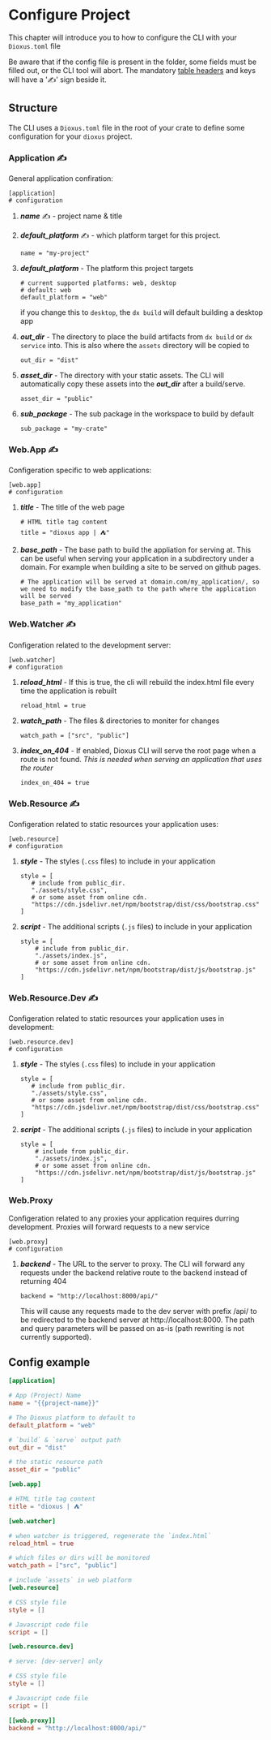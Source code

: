 # Configure Project


This chapter will introduce you to how to configure the CLI with your `Dioxus.toml` file

Be aware that if the config file is present in the folder, some fields must be filled out, or the CLI tool will abort. The mandatory [table headers](https://toml.io/en/v1.0.0#table) and keys will have a '✍' sign beside it.

## Structure

The CLI uses a `Dioxus.toml` file in the root of your crate to define some configuration for your `dioxus` project.

### Application ✍

General application confiration:

```
[application]
# configuration
```
1. ***name*** ✍ - project name & title
2. ***default_platform*** ✍ - which platform target for this project.

   ```
   name = "my-project"
   ```
2. ***default_platform*** - The platform this project targets
   ```ß
   # current supported platforms: web, desktop
   # default: web
   default_platform = "web"
   ```
   if you change this to `desktop`, the `dx build` will default building a desktop app
3. ***out_dir*** - The directory to place the build artifacts from `dx build` or `dx service` into. This is also where the `assets` directory will be copied to
    ```
    out_dir = "dist"
    ```
4. ***asset_dir*** - The directory with your static assets. The CLI will automatically copy these assets into the ***out_dir*** after a build/serve.
   ```
   asset_dir = "public"
   ```
5. ***sub_package*** - The sub package in the workspace to build by default
   ```
   sub_package = "my-crate"
   ```

### Web.App ✍

Configeration specific to web applications:

```
[web.app]
# configuration
```

1. ***title*** - The title of the web page
   ```
   # HTML title tag content
   title = "dioxus app | ⛺"
   ```
2. ***base_path*** - The base path to build the appliation for serving at. This can be useful when serving your application in a subdirectory under a domain. For example when building a site to be served on github pages.
   ```
   # The application will be served at domain.com/my_application/, so we need to modify the base_path to the path where the application will be served
   base_path = "my_application"
   ```

### Web.Watcher ✍

Configeration related to the development server:

```
[web.watcher]
# configuration
```

1. ***reload_html*** - If this is true, the cli will rebuild the index.html file every time the application is rebuilt
   ```
   reload_html = true
   ```
2. ***watch_path*** - The files & directories to moniter for changes
   ```
   watch_path = ["src", "public"]
   ```
3. ***index_on_404*** - If enabled, Dioxus CLI will serve the root page when a route is not found. *This is needed when serving an application that uses the router*
   ```
   index_on_404 = true
   ```

### Web.Resource ✍

Configeration related to static resources your application uses:
```
[web.resource]
# configuration
```

1. ***style*** - The styles (`.css` files) to include in your application
   ```
   style = [
      # include from public_dir.
      "./assets/style.css",
      # or some asset from online cdn.
      "https://cdn.jsdelivr.net/npm/bootstrap/dist/css/bootstrap.css"
   ]
   ```
2. ***script*** - The additional scripts (`.js` files) to include in your application
    ```
    style = [
        # include from public_dir.
        "./assets/index.js",
        # or some asset from online cdn.
        "https://cdn.jsdelivr.net/npm/bootstrap/dist/js/bootstrap.js"
    ]
   ```

### Web.Resource.Dev ✍

Configeration related to static resources your application uses in development:
```
[web.resource.dev]
# configuration
```

1. ***style*** - The styles (`.css` files) to include in your application
   ```
   style = [
      # include from public_dir.
      "./assets/style.css",
      # or some asset from online cdn.
      "https://cdn.jsdelivr.net/npm/bootstrap/dist/css/bootstrap.css"
   ]
   ```
2. ***script*** - The additional scripts (`.js` files) to include in your application
    ```
    style = [
        # include from public_dir.
        "./assets/index.js",
        # or some asset from online cdn.
        "https://cdn.jsdelivr.net/npm/bootstrap/dist/js/bootstrap.js"
    ]
   ```

### Web.Proxy

Configeration related to any proxies your application requires durring development. Proxies will forward requests to a new service

```
[web.proxy]
# configuration
```

1. ***backend*** - The URL to the server to proxy. The CLI will forward any requests under the backend relative route to the backend instead of returning 404
   ```
   backend = "http://localhost:8000/api/"
   ```
   This will cause any requests made to the dev server with prefix /api/ to be redirected to the backend server at http://localhost:8000. The path and query parameters will be passed on as-is (path rewriting is not currently supported).

## Config example

```toml
[application]

# App (Project) Name
name = "{{project-name}}"

# The Dioxus platform to default to
default_platform = "web"

# `build` & `serve` output path
out_dir = "dist"

# the static resource path
asset_dir = "public"

[web.app]

# HTML title tag content
title = "dioxus | ⛺"

[web.watcher]

# when watcher is triggered, regenerate the `index.html`
reload_html = true

# which files or dirs will be monitored
watch_path = ["src", "public"]

# include `assets` in web platform
[web.resource]

# CSS style file
style = []

# Javascript code file
script = []

[web.resource.dev]

# serve: [dev-server] only

# CSS style file
style = []

# Javascript code file
script = []

[[web.proxy]]
backend = "http://localhost:8000/api/"
```
